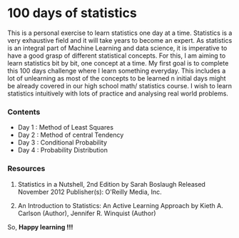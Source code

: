 # 100 days of statistics


This is a personal exercise to learn statistics one day at a time. Statistics is a very exhaustive field and it will take years to become an expert. 
As statistics is an integral part of Machine Learning and data science, it is imperative to have a good grasp of different statistical concepts.
For this, I am aiming to learn statistics bit by bit, one concept at a time. My first goal is to complete this 100 days challenge where I learn something everyday.
This includes a lot of unlearning as most of the concepts to be learned n initial days might be already covered in our high school math/ statistics course.
I wish to learn statistics intuitively with lots of practice and analysing real world problems. 

### Contents

- Day 1 : Method of Least Squares
- Day 2 : Method of central Tendency
- Day 3 : Conditional Probability
- Day 4 : Probability Distribution


### Resources

1. Statistics in a Nutshell, 2nd Edition
by Sarah Boslaugh Released November 2012 Publisher(s): O'Reilly Media, Inc.

2. An Introduction to Statistics: An Active Learning Approach
by Kieth A. Carlson  (Author), Jennifer R. Winquist (Author) 




So, <b> Happy learning !!! </b>
